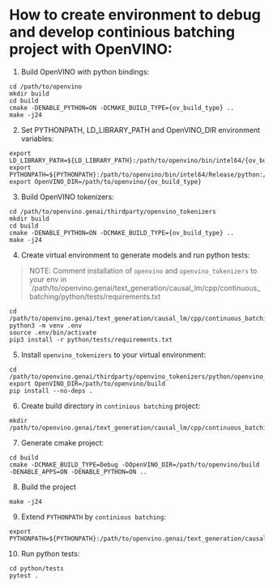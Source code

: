 # How to create environment to debug and develop continious batching project with OpenVINO:

1. Build OpenVINO with python bindings:
```
cd /path/to/openvino
mkdir build
cd build
cmake -DENABLE_PYTHON=ON -DCMAKE_BUILD_TYPE={ov_build_type} ..
make -j24
```
2. Set PYTHONPATH, LD_LIBRARY_PATH and OpenVINO_DIR environment variables:
```
export LD_LIBRARY_PATH=${LD_LIBRARY_PATH}:/path/to/openvino/bin/intel64/{ov_build_type}
export PYTHONPATH=${PYTHONPATH}:/path/to/openvino/bin/intel64/Release/python:/path/to/openvino/tools/ovc
export OpenVINO_DIR=/path/to/openvino/{ov_build_type}
```
3. Build OpenVINO tokenizers:
```
cd /path/to/openvino.genai/thirdparty/openvino_tokenizers
mkdir build
cd build
cmake -DENABLE_PYTHON=ON -DCMAKE_BUILD_TYPE={ov_build_type} ..
make -j24
```
4. Create virtual environment to generate models and run python tests:
> NOTE: Comment installation of `openvino` and `openvino_tokenizers` to your env in `/path/to/openvino.genai/text_generation/causal_lm/cpp/continuous_batching/python/tests/requirements.txt
```
cd /path/to/openvino.genai/text_generation/causal_lm/cpp/continuous_batching
python3 -m venv .env
source .env/bin/activate
pip3 install -r python/tests/requirements.txt
```
5. Install `openvino_tokenizers` to your virtual environment:
```
cd /path/to/openvino.genai/thirdparty/openvino_tokenizers/python/openvino_tokenizers
export OpenVINO_DIR=/path/to/openvino/build
pip install --no-deps .
```
6. Create build directory in `continious batching` project:
```
mkdir /path/to/openvino.genai/text_generation/causal_lm/cpp/continuous_batching/build
```
7. Generate cmake project:
```
cd build
cmake -DCMAKE_BUILD_TYPE=Debug -DOpenVINO_DIR=/path/to/openvino/build -DENABLE_APPS=ON -DENABLE_PYTHON=ON ..
```
8. Build the project
```
make -j24
```
9. Extend `PYTHONPATH` by `continious batching`:
```
export PYTHONPATH=${PYTHONPATH}:/path/to/openvino.genai/text_generation/causal_lm/cpp/continuous_batching/build/python
```
10. Run python tests:
```
cd python/tests
pytest .
```